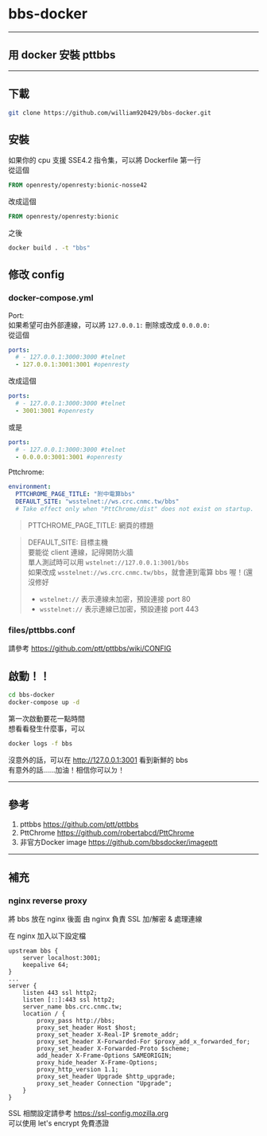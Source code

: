 # bbs-docker
---
## 用 docker 安裝 pttbbs
---
## 下載
```bash
git clone https://github.com/william920429/bbs-docker.git
```
## 安裝
如果你的 cpu 支援 SSE4.2 指令集，可以將 Dockerfile 第一行  
從這個
```dockerfile
FROM openresty/openresty:bionic-nosse42
```
改成這個
```dockerfile
FROM openresty/openresty:bionic
```
之後
```bash
docker build . -t "bbs"
```

## 修改 config
### docker-compose.yml
Port:  
如果希望可由外部連線，可以將 `127.0.0.1:` 刪除或改成 `0.0.0.0:`  
從這個
```yml
ports:
  # - 127.0.0.1:3000:3000 #telnet
  - 127.0.0.1:3001:3001 #openresty
```
改成這個
```yml
ports:
  # - 127.0.0.1:3000:3000 #telnet
  - 3001:3001 #openresty
```
或是
```yml
ports:
  # - 127.0.0.1:3000:3000 #telnet
  - 0.0.0.0:3001:3001 #openresty
```
Pttchrome:
```yml
environment:
  PTTCHROME_PAGE_TITLE: "附中電算bbs"
  DEFAULT_SITE: "wsstelnet://ws.crc.cnmc.tw/bbs"
  # Take effect only when "PttChrome/dist" does not exist on startup.
```
>PTTCHROME_PAGE_TITLE: 網頁的標題

>DEFAULT_SITE: 目標主機  
>要能從 client 連線，記得開防火牆  
>單人測試時可以用 `wstelnet://127.0.0.1:3001/bbs`  
>如果改成 `wsstelnet://ws.crc.cnmc.tw/bbs`，就會連到電算 bbs 喔！(還沒修好  
>* `wstelnet://` 表示連線未加密，預設連接 port 80  
>* `wsstelnet://` 表示連線已加密，預設連接 port 443  

### files/pttbbs.conf
請參考 <https://github.com/ptt/pttbbs/wiki/CONFIG>

## 啟動！！
```bash
cd bbs-docker
docker-compose up -d
```
第一次啟動要花一點時間  
想看看發生什麼事，可以
```bash
docker logs -f bbs
```
沒意外的話，可以在 <http://127.0.0.1:3001> 看到新鮮的 bbs   
有意外的話......加油！相信你可以ㄉ！

---
## 參考
1. pttbbs <https://github.com/ptt/pttbbs>
2. PttChrome <https://github.com/robertabcd/PttChrome>
3. 非官方Docker image <https://github.com/bbsdocker/imageptt>

---
## 補充
### nginx reverse proxy
將 bbs 放在 nginx 後面
由 nginx  負責 SSL 加/解密 & 處理連線

在 nginx 加入以下設定檔
```nginx
upstream bbs {
    server localhost:3001;
    keepalive 64;
}
...
server {
    listen 443 ssl http2;
    listen [::]:443 ssl http2;
    server_name bbs.crc.cnmc.tw;
    location / {
        proxy_pass http://bbs;
        proxy_set_header Host $host;
        proxy_set_header X-Real-IP $remote_addr;
        proxy_set_header X-Forwarded-For $proxy_add_x_forwarded_for;
        proxy_set_header X-Forwarded-Proto $scheme;
        add_header X-Frame-Options SAMEORIGIN;
        proxy_hide_header X-Frame-Options;
        proxy_http_version 1.1;
        proxy_set_header Upgrade $http_upgrade;
        proxy_set_header Connection "Upgrade";
    }
}
```
SSL 相關設定請參考 <https://ssl-config.mozilla.org>  
可以使用 let's encrypt 免費憑證
